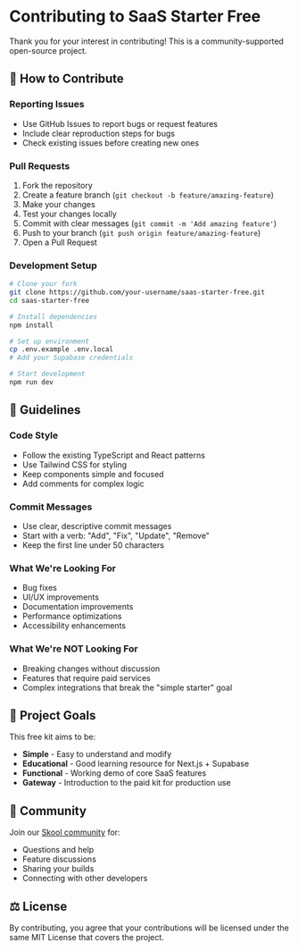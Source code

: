 # Contributing to SaaS Starter Free

Thank you for your interest in contributing! This is a community-supported open-source project.

## 🤝 How to Contribute

### Reporting Issues
- Use GitHub Issues to report bugs or request features
- Include clear reproduction steps for bugs
- Check existing issues before creating new ones

### Pull Requests
1. Fork the repository
2. Create a feature branch (`git checkout -b feature/amazing-feature`)
3. Make your changes
4. Test your changes locally
5. Commit with clear messages (`git commit -m 'Add amazing feature'`)
6. Push to your branch (`git push origin feature/amazing-feature`)
7. Open a Pull Request

### Development Setup
```bash
# Clone your fork
git clone https://github.com/your-username/saas-starter-free.git
cd saas-starter-free

# Install dependencies
npm install

# Set up environment
cp .env.example .env.local
# Add your Supabase credentials

# Start development
npm run dev
```

## 📝 Guidelines

### Code Style
- Follow the existing TypeScript and React patterns
- Use Tailwind CSS for styling
- Keep components simple and focused
- Add comments for complex logic

### Commit Messages
- Use clear, descriptive commit messages
- Start with a verb: "Add", "Fix", "Update", "Remove"
- Keep the first line under 50 characters

### What We're Looking For
- Bug fixes
- UI/UX improvements
- Documentation improvements
- Performance optimizations
- Accessibility enhancements

### What We're NOT Looking For
- Breaking changes without discussion
- Features that require paid services
- Complex integrations that break the "simple starter" goal

## 🎯 Project Goals

This free kit aims to be:
- **Simple** - Easy to understand and modify
- **Educational** - Good learning resource for Next.js + Supabase
- **Functional** - Working demo of core SaaS features
- **Gateway** - Introduction to the paid kit for production use

## 💬 Community

Join our [Skool community](https://www.skool.com/delivering-growth-free) for:
- Questions and help
- Feature discussions
- Sharing your builds
- Connecting with other developers

## ⚖️ License

By contributing, you agree that your contributions will be licensed under the same MIT License that covers the project.

